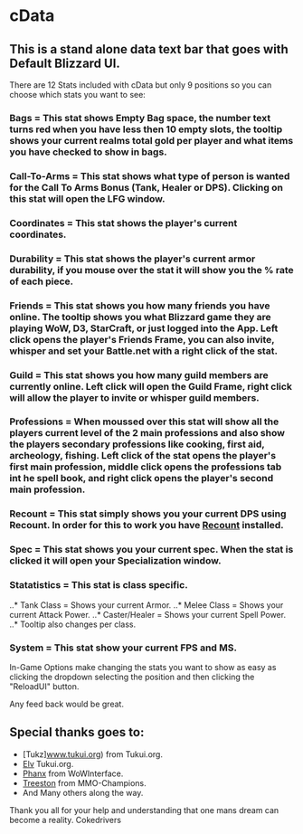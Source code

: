 # cData
 
## This is a stand alone data text bar that goes with  Default Blizzard UI.

There are 12 Stats included with cData but only 9 positions so you can choose which stats you want to see:

### Bags = This stat shows Empty Bag space, the number text turns red when you have less then 10 empty slots, the tooltip shows your current realms total gold per player and what items you have checked to show in bags.
### Call-To-Arms = This stat shows what type of person is wanted for the Call To Arms Bonus (Tank, Healer or DPS). Clicking on this stat will open the LFG window.
### Coordinates = This stat shows the player's current coordinates.
### Durability = This stat shows the player's current armor durability, if you mouse over the stat it will show you the % rate of each piece.
### Friends = This stat shows you how many friends you have online. The tooltip shows you what Blizzard game they are playing WoW, D3, StarCraft, or just logged into the App. Left click opens the player's Friends Frame, you can also invite, whisper and set your Battle.net with a right click of the stat.
### Guild = This stat shows you how many guild members are currently online. Left click will open the Guild Frame, right click will allow the player to invite or whisper guild members.
### Professions = When moussed over this stat will show all the players current level of the 2 main professions and also show the players secondary professions like cooking, first aid, archeology, fishing. Left click of the stat opens the player's first main profession, middle click opens the professions tab int he spell book, and right click opens the player's second main profession.
### Recount = This stat simply shows you your current DPS using Recount. In order for this to work you have [Recount](http://www.curse.com/addons/wow/recount) installed.
### Spec = This stat shows you your current spec. When the stat is clicked it will open your Specialization window. 
### Statatistics = This stat is class specific. 
..* Tank Class = Shows your current Armor. 
..* Melee Class = Shows your current Attack Power. 
..* Caster/Healer = Shows your current Spell Power. 
..* Tooltip also changes per class.

### System = This stat show your current FPS and MS.


In-Game Options make changing the stats you want to show as easy as clicking the dropdown selecting the position and then clicking the "ReloadUI" button.

Any feed back would be great.

## Special thanks goes to:

* [Tukz]www.tukui.org) from Tukui.org.
* [Elv](www.tukui.org) Tukui.org.
* [Phanx](http://www.wowinterface.com/forums/member.php?find=lastposter&f=87) from WoWInterface.
* [Treeston](http://www.mmo-champion.com/members/562614-Treeston) from MMO-Champions.
* And Many others along the way.

Thank you all for your help and understanding that one mans dream can become a reality.
Cokedrivers